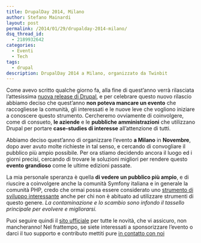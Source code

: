 ```yaml
---
title: DrupalDay 2014, Milano
author: Stefano Mainardi
layout: post
permalink: /2014/01/29/drupalday-2014-milano/
dsq_thread_id:
  - 2189932642
categories:
  - Eventi
  - Tech
tags:
  - drupal
description: DrupalDay 2014 a Milano, organizzato da Twinbit
---
```

Come avevo scritto qualche giorno fa, alla fine di quest&#8217;anno verrà rilasciata l&#8217;attesissima [nuova release di Drupal][1], e per celebrare questo nuovo rilascio abbiamo deciso che quest&#8217;anno **non poteva mancare un evento** che raccogliesse la comunità, gli interessati e le nuove leve che vogliono iniziare a conoscere questo strumento. Cercheremo ovviamente di coinvolgere, come di consueto, **le aziende** e le **pubbliche amministrazioni** che utilizzano Drupal per portare **case-studies di interesse** all&#8217;attenzione di tutti.

Abbiamo deciso quest&#8217;anno di organizzare l&#8217;evento **a Milano** in **Novembre**, dopo aver avuto molte richieste in tal senso, e cercando di convogliare il pubblico più ampio possibile. Per ora stiamo decidendo ancora il luogo ed i giorni precisi, cercando di trovare le soluzioni migliori per rendere questo **evento grandioso** come le ultime edizioni passate.

La mia personale speranza è quella **di vedere un pubblico più ampio**, e di riuscire a coinvolgere anche la comunità Symfony italiana e in generale la comunità PHP, credo che ormai possa essere considerato uno [strumento di sviluppo interessante][2] anche per chi non è abituato ad utilizzare strumenti di questo genere. *La contaminazione e lo scambio sono infondo il tassello principale per evolvere e migliorarsi.*

Puoi seguire quindi il [sito ufficiale][3] per tutte le novità, che vi assicuro, non mancheranno! Nel frattempo, se siete interessati a sponsorizzare l&#8217;evento o darci il tuo supporto e contributo mettiti pure [in contatto con noi][4]

 [1]: http://www.stefanomainardi.com/2014/01/13/drupal-8-cosa-ci-sara-da-aspettarsi/ "Drupal 8, cosa ci sarà da aspettarsi"
 [2]: http://symfony.com/blog/symfony2-meets-drupal-8
 [3]: http://www.drupalday.it
 [4]: mailto:info@drupalday.it
